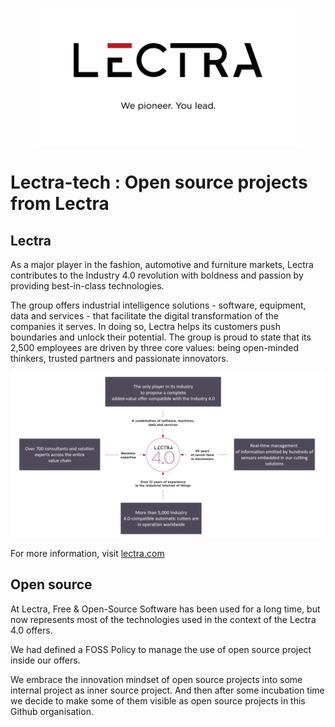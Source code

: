<p align="center">
  <img src="resources/Logo_Lectra-tagline_def_black-red.png" alt="LECTRA Logo" width="428" />
</p>


# Lectra-tech : Open source projects from Lectra

## Lectra
As a major player in the fashion, automotive and furniture markets, Lectra contributes to the Industry 4.0 revolution with boldness and passion by providing best-in-class technologies. ​

The group offers industrial intelligence solutions - software, equipment, data and services - that facilitate the digital transformation of the companies it serves. In doing so, Lectra helps its customers push boundaries and unlock their potential. The group is proud to state that its 2,500 employees are driven by three core values: being open-minded thinkers, trusted partners and passionate innovators.​

<p align="center">
  <img src="resources/lectra4.0.png" alt="LECTRA Logo" width="700" />
</p>



For more information, visit [lectra.com](https://www.lectra.com)


## Open source

At Lectra, Free & Open-Source Software has been used for a long time, but now represents most of the technologies used in the context of the Lectra 4.0 offers.

We had defined a FOSS Policy to manage the use of open source project inside our offers.

We embrace the innovation mindset of open source projects into some internal project as inner source project.
And then after some incubation time we decide to make some of them visible as open source projects in this Github organisation.